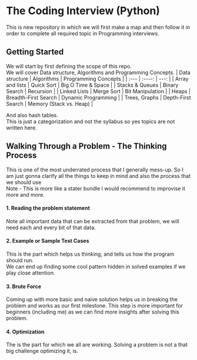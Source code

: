 # The Coding Interview (Python)
This is new repository in which we will first make a map and then follow it in order to complete all required topic in Programming interviews.
## Getting Started
We will start by first defining the scope of this repo.<br>
We will cover Data structure, Algorithms and Programming Concepts.
| Data structure      | Algorithms | Programming Concepts     |
| :---        |    :----:   |          ---: |
| Array and lists     |  Quick Sort  | Big O Time & Space |
| Stacks & Queues      | Binary Search      |   Recursion    |
| Linked Lists    | Merge Sort       | Bit Manipulation  |
| Heaps      |    Breadth-First Search   |     Dynamic Programming  |
| Trees,  Graphs   | Depth-First Search       | Memory (Stack vs. Heap)      |


And also hash tables.<br>
This is just a categorization and not the syllabus so yes topics are not written here.

## Walking Through a Problem - The Thinking Process
This is one of the most underrated process that I generally mess-up. So I am just gonna clarify
all the things to keep in mind and also the process that we should use<br>
Note - This is more like a stater bundle I would recommend to improvise it more and more.<br>
#### 1. Reading the problem statement 
Note all important data that can be extracted from that problem, we will need each and every bit of that data.
#### 2. Example or Sample Test Cases
This is the part which helps us thinking, and tells us how the program should run.<br>
We can end up finding some cool pattern hidden in solved examples if we play close attention.
#### 3. Brute Force 
Coming up with more basic and naive solution helps us in breaking the problem and works as our first milestone. This step is more important for beginners (including me) as we can find more insights after solving this problem.
#### 4. Optimization
The is the part for which we all are working. Solving a problem is not a that big challenge optimizing it, is.     